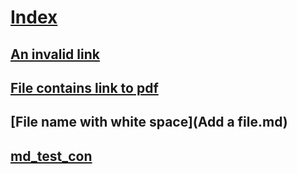 # [Index](index.md)
## [An invalid link](invalid_link.md)
## [File contains link to pdf](file_link_to_pdf.md)
## [File name with white space](Add a file.md)
## [md_test_con](md_test_con.md)

